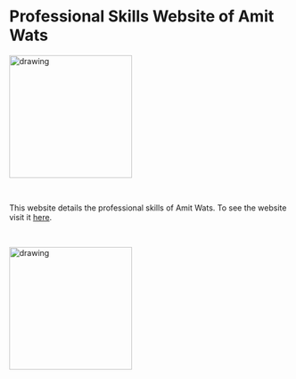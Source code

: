 # Professional Skills Website of Amit Wats

<a  href="https://amitwats.com"> <img src="https://amitwats.github.io/amitwats_poweredby.svg" alt="drawing" width="220"/></a>

<br/>

This website details the professional skills of  Amit Wats. To see the website visit it [here](http://amitwats.com "here").

<br/>

<a  href="https://amitwats.com"> <img src="https://amitwats.github.io/amitwats_poweredby.svg" alt="drawing" width="220"/></a>
